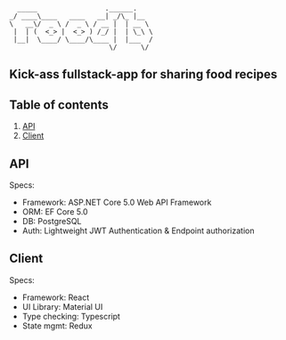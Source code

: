 ```
  _____                 .______.    
_/ ____\____   ____   __| _/\_ |__  
\   __\/  _ \ /  _ \ / __ |  | __ \ 
 |  | (  <_> |  <_> ) /_/ |  | \_\ \
 |__|  \____/ \____/\____ |  |___  /
                         \/      \/ 

```

## Kick-ass fullstack-app for sharing food recipes

## Table of contents
1. [API](#API)
2. [Client](#Client)

## API
Specs:  
- Framework: ASP.NET Core 5.0 Web API Framework
- ORM: EF Core 5.0
- DB: PostgreSQL
- Auth: Lightweight JWT Authentication & Endpoint authorization

## Client
Specs:  
- Framework: React
- UI Library: Material UI
- Type checking: Typescript
- State mgmt: Redux

